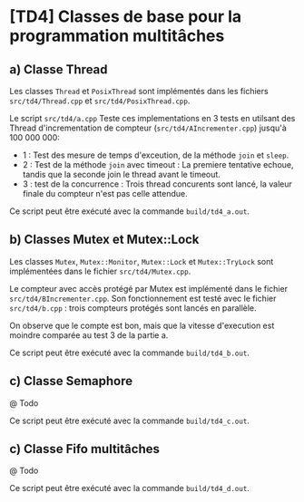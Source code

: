 # [TD4] Classes de base pour la programmation multitâches

## a) Classe Thread

Les classes `Thread` et `PosixThread` sont implémentés dans les fichiers `src/td4/Thread.cpp` et `src/td4/PosixThread.cpp`.

Le script `src/td4/a.cpp` Teste ces implementations en 3 tests en utilsant des Thread d'incrementation de compteur (`src/td4/AIncrementer.cpp`) jusqu'à 100 000 000:
- 1 : Test des mesure de temps d'exceution, de la méthode `join` et `sleep`.
- 2 : Test de la méthode `join` avec timeout : La premiere tentative echoue, tandis que la seconde join le thread avant le timeout.
- 3 : test de la concurrence : Trois thread concurents sont lancé, la valeur finale du compteur n'est pas celle attendue.

Ce script peut être exécuté avec la commande `build/td4_a.out`.

## b) Classes Mutex et Mutex::Lock

Les classes `Mutex`, `Mutex::Monitor`, `Mutex::Lock` et `Mutex::TryLock` sont implémentées dans le fichier `src/td4/Mutex.cpp`.

Le compteur avec accès protégé par Mutex est implémenté dans le fichier `src/td4/BIncrementer.cpp`. Son fonctionnement est testé avec le fichier `src/td4/b.cpp` : trois compteurs protégés sont lancés en parallèle.

On observe que le compte est bon, mais que la vitesse d'execution est moindre comparée au test 3 de la partie a.

Ce script peut être exécuté avec la commande `build/td4_b.out`.

## c) Classe Semaphore

@ Todo

Ce script peut être exécuté avec la commande `build/td4_c.out`.

## c) Classe Fifo multitâches

@ Todo

Ce script peut être exécuté avec la commande `build/td4_d.out`.